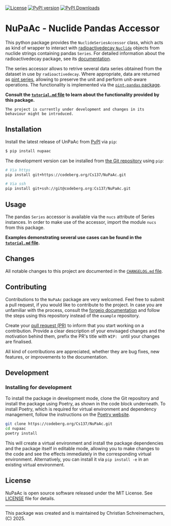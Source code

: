 [![License](https://img.shields.io/pypi/l/NuPaAc?color=blue)](https://codeberg.org/Cs137/NuPaAc/src/branch/main/LICENSE)
[![PyPI version](https://img.shields.io/pypi/v/NuPaAc.svg)](https://pypi.org/project/NuPaAc/)
[![PyPI Downloads](https://static.pepy.tech/badge/nupaac)](https://pepy.tech/projects/nupaac)


# NuPaAc - Nuclide Pandas Accessor

This python package provides the `NuclideSeriesAccessor` class, which acts as kind
of wrapper to interact with
[radioactivedecay `Nuclide`](https://radioactivedecay.github.io/nuclide.html?highlight=nuclide#id1)
objects from nuclide strings containing pandas `Series`. For detailed information
about the radioactivedecay package, see its [documentation](https://radioactivedecay.github.io/).

The series accessor allows to retrive several data series obtained from the dataset
in use by `radioactivedecay`. Where appropriate, data are returned as
[pint series](https://codeberg.org/Cs137/NuPaAc/src/branch/main/tutorial.md#pint-series),
allowing to preserve the unit and perform unit-aware operations.
The functionality is implemented via the [`pint-pandas` package](https://github.com/hgrecco/pint-pandas).

__Consult the [`tutorial.md` file](https://codeberg.org/Cs137/NuPaAc/src/branch/main/tutorial.md)
to learn about the functionality provided by this package.__


```{warning}
The project is currently under development and changes in its behaviour might be introduced.
```


## Installation

Install the latest release of UnPaAc from [PyPI](https://pypi.org/project/nupaac/)
via `pip`:

```sh
$ pip install nupaac
```

The development version can be installed from
[the Git repository](https://codeberg.org/Cs137/NuPaAc) using `pip`:

```sh
# Via https
pip install git+https://codeberg.org/Cs137/NuPaAc.git

# Via ssh
pip install git+ssh://git@codeberg.org:Cs137/NuPaAc.git
```


## Usage

The pandas `Series` accessor is available via the `nucs` attribute of Series
instances. In order to make use of the accessor, import the module `nucs` from
this package.

__Examples demonstrating several use cases can be found in the
[`tutorial.md` file](https://codeberg.org/Cs137/NuPaAc/src/branch/main/tutorial.md).__


## Changes

All notable changes to this project are documented in the
[`CHANGELOG.md` file](https://codeberg.org/Cs137/NuPaAc/src/branch/main/CHANGELOG.md).


## Contributing

Contributions to the `NuPaAc` package are very welcomed. Feel free to submit a
pull request, if you would like to contribute to the project. In case you are
unfamiliar with the process, consult the
[forgejo documentation](https://forgejo.org/docs/latest/user/pull-requests-and-git-flow/)
and follow the steps using this repository instead of the `example` repository.

Create your [pull request (PR)](https://codeberg.org/Cs137/NuPaAc/pulls) to
inform that you start working on a contribution. Provide a clear description
of your envisaged changes and the motivation behind them, prefix the PR's title
with ``WIP: `` until your changes are finalised.

All kind of contributions are appreciated, whether they are
bug fixes, new features, or improvements to the documentation.


## Development

### Installing for development

To install the package in development mode, clone the Git repository and install
the package using Poetry, as shown in the code block underneath. To install Poetry,
which is required for virtual environment and dependency management, follow the
instructions on the [Poetry website](https://python-poetry.org/docs/#installation).

```bash
git clone https://codeberg.org/Cs137/NuPaAc.git
cd nupaac
poetry install
```

This will create a virtual environment and install the package dependencies and
the package itself in editable mode, allowing you to make changes to the code and
see the effects immediately in the corresponding virtual environment. Alternatively,
you can install it via `pip install -e` in an existing virtual environment.


## License

NuPaAc is open source software released under the MIT License.
See [LICENSE](https://codeberg.org/Cs137/NuPaAc/src/branch/main/LICENSE) file for details.

---

This package was created and is maintained by Christian Schreinemachers, (C) 2025.

